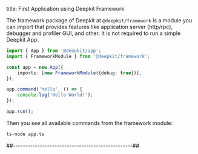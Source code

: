 title: First Application using Deepkit Framework

The framework package of Deepkit at `@deepkit/framework` is a module you can import that provides features like application server (http/rpc),
debugger and profiler GUI, and other. It is not required to run a simple Deepkit App.

```typescript title=app.ts
import { App } from '@deepkit/app';
import { FrameworkModule } from '@deepkit/framework';

const app = new App({
    imports: [new FrameworkModule({debug: true})],
});

app.command('hello', () => {
    console.log('Hello World!');
});

app.run();
```

Then you see all available commands from the framework module:

```bash
ts-node app.ts
```


##-------------------------------------------------##
